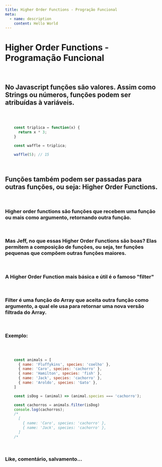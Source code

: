```yaml
---
title: Higher Order Functions - Progração Funcional
meta:
  - name: description
    content: Hello World
---
```

# Higher Order Functions - Programação Funcional

<br/>

## No Javascript funções são valores. Assim como Strings ou números, funções podem ser atribuídas à variáveis.
<br/>

```js

    const triplica = function(x) {
      return x * 3;
    }

    const waffle = triplica;

    waffle(5); // 15

```
<br/>

## Funções também podem ser passadas para outras funções, ou seja: Higher Order Functions.
<br/>

### Higher order functions são funções que recebem uma função ou mais como argumento, retornando outra função.
<br/>

### Mas Jeff, no que essas Higher Order Functions são boas? Elas permitem a composição de funções, ou seja, ter funções pequenas que compõem outras funções maiores.
<br/>

### A Higher Order Function mais básica e útil é o famoso "filter"
<br/>

### Filter é uma função do Array que aceita outra função como argumento, a qual ele usa para retornar uma nova versão filtrada do Array.
<br/>

### Exemplo:
<br/>

```js

    const animals = [
      { name: 'Fluffykins', species: 'coelho' },
      { name: 'Caro', species: 'cachorro' },
      { name: 'Hamilton', species: 'fish' },
      { name: 'Jack', species: 'cachorro' },
      { name: 'Aroldo', species: 'Gato' },
    ]

    const isDog = (animal) => (animal.species === 'cachorro');

    const cachorros = animals.filter(isDog)
    console.log(cachorros);
    /*
      [
        { name: 'Caro', species: 'cachorro' },
        { name: 'Jack', species: 'cachorro' },
      ]
    /*

```
<br/>

### Like, comentário, salvamento...